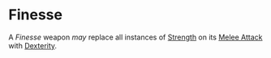 # Finesse

A *Finesse* weapon *may* replace all instances of [Strength](../../Player%20Characters/The%20Ability%20Scores/Strength.md) on its [Melee Attack](../../Game%20Procedures/Combat/Melee%20Attack.md) with [Dexterity](../../Player%20Characters/The%20Ability%20Scores/Dexterity.md).
